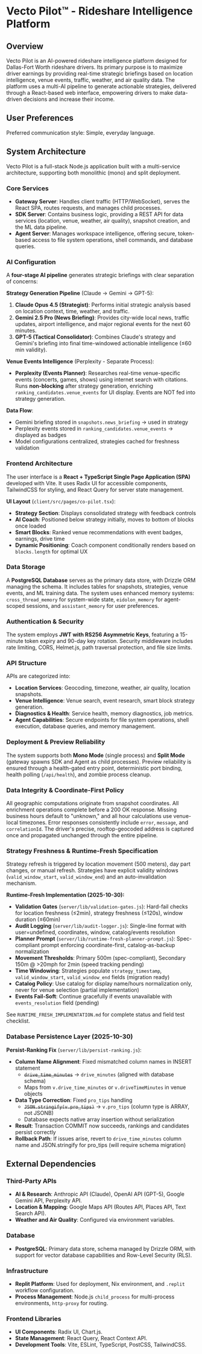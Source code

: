 # Vecto Pilot™ - Rideshare Intelligence Platform

## Overview
Vecto Pilot is an AI-powered rideshare intelligence platform designed for Dallas-Fort Worth rideshare drivers. Its primary purpose is to maximize driver earnings by providing real-time strategic briefings based on location intelligence, venue events, traffic, weather, and air quality data. The platform uses a multi-AI pipeline to generate actionable strategies, delivered through a React-based web interface, empowering drivers to make data-driven decisions and increase their income.

## User Preferences
Preferred communication style: Simple, everyday language.

## System Architecture
Vecto Pilot is a full-stack Node.js application built with a multi-service architecture, supporting both monolithic (mono) and split deployment.

### Core Services
-   **Gateway Server**: Handles client traffic (HTTP/WebSocket), serves the React SPA, routes requests, and manages child processes.
-   **SDK Server**: Contains business logic, providing a REST API for data services (location, venue, weather, air quality), snapshot creation, and the ML data pipeline.
-   **Agent Server**: Manages workspace intelligence, offering secure, token-based access to file system operations, shell commands, and database queries.

### AI Configuration
A **four-stage AI pipeline** generates strategic briefings with clear separation of concerns:

**Strategy Generation Pipeline** (Claude → Gemini → GPT-5):
1.  **Claude Opus 4.5 (Strategist)**: Performs initial strategic analysis based on location context, time, weather, and traffic.
2.  **Gemini 2.5 Pro (News Briefing)**: Provides city-wide local news, traffic updates, airport intelligence, and major regional events for the next 60 minutes.
3.  **GPT-5 (Tactical Consolidator)**: Combines Claude's strategy and Gemini's briefing into final time-windowed actionable intelligence (≤60 min validity).

**Venue Events Intelligence** (Perplexity - Separate Process):
-  **Perplexity (Events Planner)**: Researches real-time venue-specific events (concerts, games, shows) using internet search with citations. Runs **non-blocking** after strategy generation, enriching `ranking_candidates.venue_events` for UI display. Events are NOT fed into strategy generation.

**Data Flow**:
- Gemini briefing stored in `snapshots.news_briefing` → used in strategy
- Perplexity events stored in `ranking_candidates.venue_events` → displayed as badges
- Model configurations centralized, strategies cached for freshness validation

### Frontend Architecture
The user interface is a **React + TypeScript Single Page Application (SPA)** developed with Vite. It uses Radix UI for accessible components, TailwindCSS for styling, and React Query for server state management.

**UI Layout** (`client/src/pages/co-pilot.tsx`):
- **Strategy Section**: Displays consolidated strategy with feedback controls
- **AI Coach**: Positioned below strategy initially, moves to bottom of blocks once loaded
- **Smart Blocks**: Ranked venue recommendations with event badges, earnings, drive time
- **Dynamic Positioning**: Coach component conditionally renders based on `blocks.length` for optimal UX

### Data Storage
A **PostgreSQL Database** serves as the primary data store, with Drizzle ORM managing the schema. It includes tables for snapshots, strategies, venue events, and ML training data. The system uses enhanced memory systems: `cross_thread_memory` for system-wide state, `eidolon_memory` for agent-scoped sessions, and `assistant_memory` for user preferences.

### Authentication & Security
The system employs **JWT with RS256 Asymmetric Keys**, featuring a 15-minute token expiry and 90-day key rotation. Security middleware includes rate limiting, CORS, Helmet.js, path traversal protection, and file size limits.

### API Structure
APIs are categorized into:
-   **Location Services**: Geocoding, timezone, weather, air quality, location snapshots.
-   **Venue Intelligence**: Venue search, event research, smart block strategy generation.
-   **Diagnostics & Health**: Service health, memory diagnostics, job metrics.
-   **Agent Capabilities**: Secure endpoints for file system operations, shell execution, database queries, and memory management.

### Deployment & Preview Reliability
The system supports both **Mono Mode** (single process) and **Split Mode** (gateway spawns SDK and Agent as child processes). Preview reliability is ensured through a health-gated entry point, deterministic port binding, health polling (`/api/health`), and zombie process cleanup.

### Data Integrity & Coordinate-First Policy
All geographic computations originate from snapshot coordinates. All enrichment operations complete before a 200 OK response. Missing business hours default to "unknown," and all hour calculations use venue-local timezones. Error responses consistently include `error`, `message`, and `correlationId`. The driver's precise, rooftop-geocoded address is captured once and propagated unchanged through the entire pipeline.

### Strategy Freshness & Runtime-Fresh Specification
Strategy refresh is triggered by location movement (500 meters), day part changes, or manual refresh. Strategies have explicit validity windows (`valid_window_start`, `valid_window_end`) and an auto-invalidation mechanism.

**Runtime-Fresh Implementation (2025-10-30):**
- **Validation Gates** (`server/lib/validation-gates.js`): Hard-fail checks for location freshness (≤2min), strategy freshness (≤120s), window duration (≤60min)
- **Audit Logging** (`server/lib/audit-logger.js`): Single-line format with user=undefined, coordinates, window, catalog/events resolution
- **Planner Prompt** (`server/lib/runtime-fresh-planner-prompt.js`): Spec-compliant prompt enforcing coordinate-first, catalog-as-backup normalization
- **Movement Thresholds**: Primary 500m (spec-compliant), Secondary 150m @ >20mph for 2min (speed tracking pending)
- **Time Windowing**: Strategies populate `strategy_timestamp`, `valid_window_start`, `valid_window_end` fields (migration ready)
- **Catalog Policy**: Use catalog for display name/hours normalization only, never for venue selection (partial implementation)
- **Events Fail-Soft**: Continue gracefully if events unavailable with `events_resolution` field (pending)

See `RUNTIME_FRESH_IMPLEMENTATION.md` for complete status and field test checklist.

### Database Persistence Layer (2025-10-30)
**Persist-Ranking Fix** (`server/lib/persist-ranking.js`):
- **Column Name Alignment**: Fixed mismatched column names in INSERT statement
  - ~~`drive_time_minutes`~~ → `drive_minutes` (aligned with database schema)
  - Maps from `v.drive_time_minutes` or `v.driveTimeMinutes` in venue objects
- **Data Type Correction**: Fixed `pro_tips` handling
  - ~~`JSON.stringify(v.pro_tips)`~~ → `v.pro_tips` (column type is ARRAY, not JSONB)
  - Database expects native array insertion without serialization
- **Result**: Transaction COMMIT now succeeds, rankings and candidates persist correctly
- **Rollback Path**: If issues arise, revert to `drive_time_minutes` column name and JSON.stringify for pro_tips (will require schema migration)

## External Dependencies

### Third-Party APIs
-   **AI & Research**: Anthropic API (Claude), OpenAI API (GPT-5), Google Gemini API, Perplexity API.
-   **Location & Mapping**: Google Maps API (Routes API, Places API, Text Search API).
-   **Weather and Air Quality**: Configured via environment variables.

### Database
-   **PostgreSQL**: Primary data store, schema managed by Drizzle ORM, with support for vector database capabilities and Row-Level Security (RLS).

### Infrastructure
-   **Replit Platform**: Used for deployment, Nix environment, and `.replit` workflow configuration.
-   **Process Management**: Node.js `child_process` for multi-process environments, `http-proxy` for routing.

### Frontend Libraries
-   **UI Components**: Radix UI, Chart.js.
-   **State Management**: React Query, React Context API.
-   **Development Tools**: Vite, ESLint, TypeScript, PostCSS, TailwindCSS.